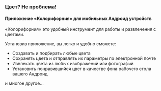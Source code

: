 ### Цвет? Не проблема!

#### Приложение «Колорифорния» для мобильных Андроид устройств

«Колорифорния» это удобный инструмент для работы и развлечения с цветами.

Установив приложение, вы легко и удобно сможете:

- Создавать и подбирать любые цвета
- Сохранять цвета и отправлять их параметры по электронной почте
- Извлекать цвета из любых изображений или фотографий
- Установить понравившийся цвет в качестве фона рабочего стола вашего Андроид

и многое другое...



